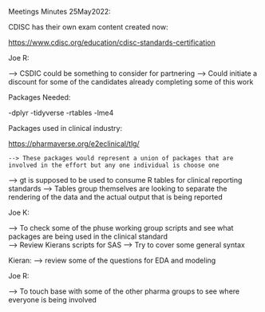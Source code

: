 Meetings Minutes 25May2022:

CDISC has their own exam content created now: 

https://www.cdisc.org/education/cdisc-standards-certification


Joe R: 

--> CSDIC could be something to consider for partnering 
	--> Could initiate a discount for some of the candidates already completing some of this work 
	

Packages Needed:

-dplyr
-tidyverse
-rtables
-lme4

Packages used in clinical industry: 

https://pharmaverse.org/e2eclinical/tlg/

	--> These packages would represent a union of packages that are involved in the effort but any one individual is choose one

--> gt is supposed to be used to consume R tables for clinical reporting standards 
--> Tables group themselves are looking to separate the rendering of the data and the actual output that is being reported



Joe K: 

--> To check some of the phuse working group scripts and see what packages are being used in the clinical standard  
--> Review Kierans scripts for SAS 
	--> Try to cover some general syntax

Kieran: 
	--> review some of the questions for EDA and modeling 

Joe R: 

--> To touch base with some of the other pharma groups to see where everyone is being involved 

